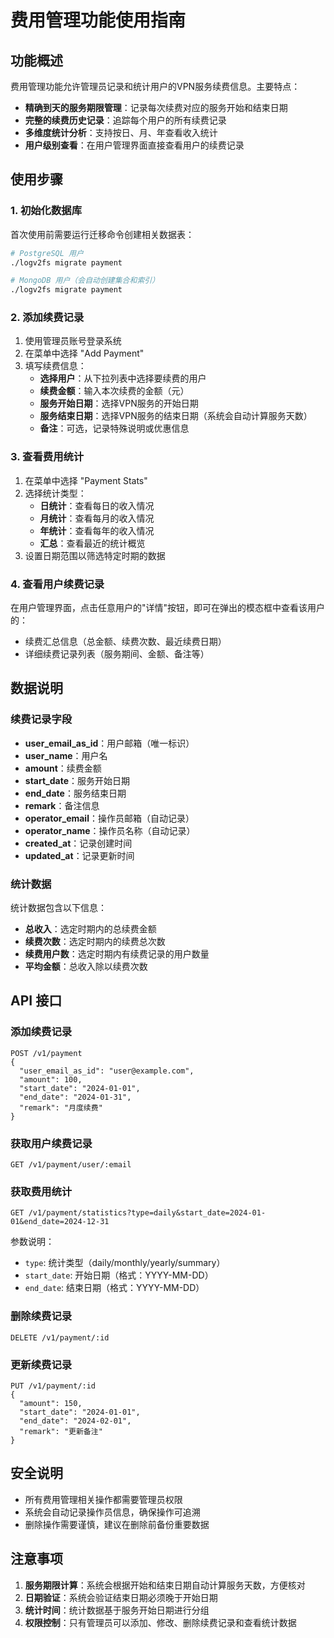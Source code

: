 # 费用管理功能使用指南

## 功能概述

费用管理功能允许管理员记录和统计用户的VPN服务续费信息。主要特点：

- **精确到天的服务期限管理**：记录每次续费对应的服务开始和结束日期
- **完整的续费历史记录**：追踪每个用户的所有续费记录
- **多维度统计分析**：支持按日、月、年查看收入统计
- **用户级别查看**：在用户管理界面直接查看用户的续费记录

## 使用步骤

### 1. 初始化数据库

首次使用前需要运行迁移命令创建相关数据表：

```bash
# PostgreSQL 用户
./logv2fs migrate payment

# MongoDB 用户（会自动创建集合和索引）
./logv2fs migrate payment
```

### 2. 添加续费记录

1. 使用管理员账号登录系统
2. 在菜单中选择 "Add Payment"
3. 填写续费信息：
   - **选择用户**：从下拉列表中选择要续费的用户
   - **续费金额**：输入本次续费的金额（元）
   - **服务开始日期**：选择VPN服务的开始日期
   - **服务结束日期**：选择VPN服务的结束日期（系统会自动计算服务天数）
   - **备注**：可选，记录特殊说明或优惠信息

### 3. 查看费用统计

1. 在菜单中选择 "Payment Stats"
2. 选择统计类型：
   - **日统计**：查看每日的收入情况
   - **月统计**：查看每月的收入情况
   - **年统计**：查看每年的收入情况
   - **汇总**：查看最近的统计概览
3. 设置日期范围以筛选特定时期的数据

### 4. 查看用户续费记录

在用户管理界面，点击任意用户的"详情"按钮，即可在弹出的模态框中查看该用户的：
- 续费汇总信息（总金额、续费次数、最近续费日期）
- 详细续费记录列表（服务期间、金额、备注等）

## 数据说明

### 续费记录字段

- **user_email_as_id**：用户邮箱（唯一标识）
- **user_name**：用户名
- **amount**：续费金额
- **start_date**：服务开始日期
- **end_date**：服务结束日期
- **remark**：备注信息
- **operator_email**：操作员邮箱（自动记录）
- **operator_name**：操作员名称（自动记录）
- **created_at**：记录创建时间
- **updated_at**：记录更新时间

### 统计数据

统计数据包含以下信息：
- **总收入**：选定时期内的总续费金额
- **续费次数**：选定时期内的续费总次数
- **续费用户数**：选定时期内有续费记录的用户数量
- **平均金额**：总收入除以续费次数

## API 接口

### 添加续费记录
```
POST /v1/payment
{
  "user_email_as_id": "user@example.com",
  "amount": 100,
  "start_date": "2024-01-01",
  "end_date": "2024-01-31",
  "remark": "月度续费"
}
```

### 获取用户续费记录
```
GET /v1/payment/user/:email
```

### 获取费用统计
```
GET /v1/payment/statistics?type=daily&start_date=2024-01-01&end_date=2024-12-31
```

参数说明：
- `type`: 统计类型（daily/monthly/yearly/summary）
- `start_date`: 开始日期（格式：YYYY-MM-DD）
- `end_date`: 结束日期（格式：YYYY-MM-DD）

### 删除续费记录
```
DELETE /v1/payment/:id
```

### 更新续费记录
```
PUT /v1/payment/:id
{
  "amount": 150,
  "start_date": "2024-01-01",
  "end_date": "2024-02-01",
  "remark": "更新备注"
}
```

## 安全说明

- 所有费用管理相关操作都需要管理员权限
- 系统会自动记录操作员信息，确保操作可追溯
- 删除操作需要谨慎，建议在删除前备份重要数据

## 注意事项

1. **服务期限计算**：系统会根据开始和结束日期自动计算服务天数，方便核对
2. **日期验证**：系统会验证结束日期必须晚于开始日期
3. **统计时间**：统计数据基于服务开始日期进行分组
4. **权限控制**：只有管理员可以添加、修改、删除续费记录和查看统计数据 